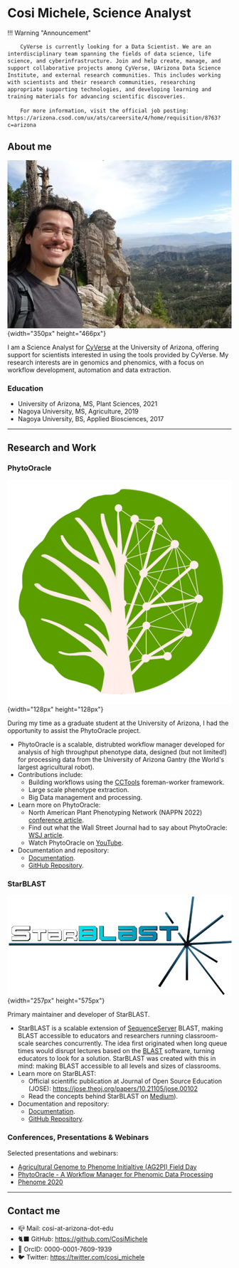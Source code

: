 # Cosi Michele, Science Analyst

!!! Warning "Announcement"

        CyVerse is currently looking for a Data Scientist. We are an interdisciplinary team spanning the fields of data science, life science, and cyberinfrastructure. Join and help create, manage, and support collaborative projects among CyVerse, UArizona Data Science Institute, and external research communities. This includes working with scientists and their research communities, researching appropriate supporting technologies, and developing learning and training materials for advancing scientific discoveries. 
        
        For more information, visit the official job posting: https://arizona.csod.com/ux/ats/careersite/4/home/requisition/8763?c=arizona

## About me

![MC](./assets/MC_2020.jpg){width="350px" height="466px"}

I am a Science Analyst for [CyVerse](https://www.cyverse.org/) at the University of Arizona, offering support for scientists interested in using the tools provided by CyVerse. My research interests are in genomics and phenomics, with a focus on workflow development, automation and data extraction.

### Education

- University of Arizona, MS, Plant Sciences, 2021
- Nagoya University, MS, Agriculture, 2019
- Nagoya University, BS, Applied Biosciences, 2017

------------------------------------------------------------------------

## Research and Work

### PhytoOracle 

![PO](./assets/PhytoOracle_logo.png){width="128px" height="128px"}

During my time as a graduate student at the University of Arizona, I had the opportunity to assist the PhytoOracle project.

- PhytoOracle is a scalable, distrubted workflow manager developed for analysis of high throughput phenotype data, designed (but not limited!) for processing data from the University of Arizona Gantry (the World's largest agricultural robot). 
- Contributions include: 
    - Building workflows using the [CCTools](https://ccl.cse.nd.edu/software/downloadfiles.php) foreman-worker framework.
    - Large scale phenotype extraction.
    - Big Data management and processing.
- Learn more on PhytoOracle:
    - North American Plant Phenotyping Network (NAPPN 2022) [conference article](https://www.essoar.org/doi/10.1002/essoar.10508789.1). 
    - Find out what the Wall Street Journal had to say about PhytoOracle: [WSJ article](https://www.wsj.com/articles/how-a-30-ton-robot-could-help-crops-withstand-climate-change-11597237276).
    - Watch PhytoOracle on [YouTube](https://www.youtube.com/watch?v=da2gKRdMeXY).
- Documentation and repository:
    - [Documentation](https://phytooracle.readthedocs.io/en/latest/).
    - [GitHub Repository](https://github.com/phytooracle).

### StarBLAST 

![SB](./assets/Starblast_logo.png){width="257px" height="575px"}

Primary maintainer and developer of StarBLAST.

- StarBLAST is a scalable extension of [SequenceServer](http://sequenceserver.com/) BLAST, making BLAST accessible to educators and researchers running classroom-scale searches concurrently. The idea first originated when long queue times would disrupt lectures based on the [BLAST](https://blast.ncbi.nlm.nih.gov/Blast.cgi) software, turning educators to look for a solution. StarBLAST was created with this in mind: making BLAST accessible to all levels and sizes of classrooms.
- Learn more on StarBLAST:
    - Official scientific publication at Journal of Open Source Education (JOSE): https://jose.theoj.org/papers/10.21105/jose.00102
    - Read the concepts behind StarBLAST on [Medium](https://medium.com/@samanthalrobbins/starblast-cafd04f7916a)).
- Documentation and repository:
    - [Documentation](https://starblast.readthedocs.io/en/latest/).
    - [GitHub Repository](https://github.com/LyonsLab/StarBLAST).

### Conferences, Presentations & Webinars

Selected presentations and webinars:

-  [Agricultural Genome to Phenome Initialtive (AG2PI) Field Day](https://www.ag2pi.org/workshops-and-activities/field-day-2020-12-16/)
- [PhytoOracle - A Workflow Manager for Phenomic Data Processing](https://www.youtube.com/watch?v=N-p5tkGgE0U)
- [Phenome 2020](https://www.eventscribe.com/2020/Phenome2020/fsPopup.asp?efp=RExEU1NPU04xMTI4Nw&PresentationID=700576&rnd=0.9765419&mode=presinfo)

------------------------------------------------------------------------

## Contact me

- 📪 Mail:  cosi-at-arizona-dot-edu 
- 🐈‍⬛ GitHub: https://github.com/CosiMichele 
- 🔬 OrcID: 0000-0001-7609-1939 
- 🐦 Twitter: https://twitter.com/cosi_michele 